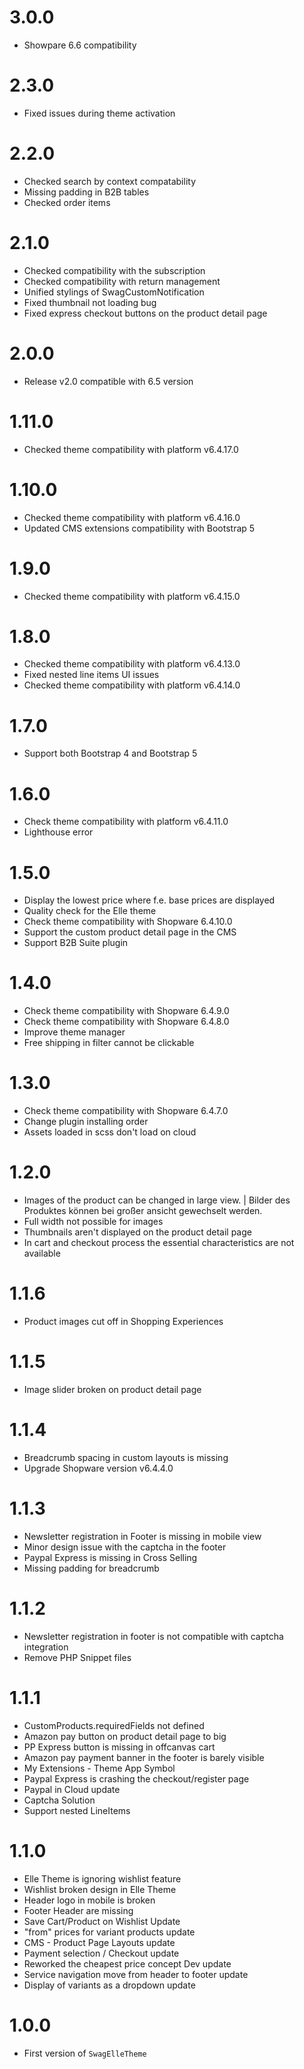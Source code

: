 # 3.0.0
- Showpare 6.6 compatibility

# 2.3.0
- Fixed issues during theme activation

# 2.2.0
- Checked search by context compatability
- Missing padding in B2B tables
- Checked order items

# 2.1.0
- Checked compatibility with the subscription
- Checked compatibility with return management
- Unified stylings of SwagCustomNotification
- Fixed thumbnail not loading bug
- Fixed express checkout buttons on the product detail page

# 2.0.0
- Release v2.0 compatible with 6.5 version

# 1.11.0
- Checked theme compatibility with platform v6.4.17.0

# 1.10.0
- Checked theme compatibility with platform v6.4.16.0
- Updated CMS extensions compatibility with Bootstrap 5

# 1.9.0
- Checked theme compatibility with platform v6.4.15.0

# 1.8.0
- Checked theme compatibility with platform v6.4.13.0
- Fixed nested line items UI issues
- Checked theme compatibility with platform v6.4.14.0

# 1.7.0
- Support both Bootstrap 4 and Bootstrap 5

# 1.6.0
- Check theme compatibility with platform v6.4.11.0
- Lighthouse error

# 1.5.0
- Display the lowest price where f.e. base prices are displayed
- Quality check for the Elle theme
- Check theme compatibility with Shopware 6.4.10.0
- Support the custom product detail page in the CMS
- Support B2B Suite plugin

# 1.4.0
- Check theme compatibility with Shopware 6.4.9.0
- Check theme compatibility with Shopware 6.4.8.0
- Improve theme manager
- Free shipping in filter cannot be clickable

# 1.3.0
- Check theme compatibility with Shopware 6.4.7.0
- Change plugin installing order
- Assets loaded in scss don't load on cloud

# 1.2.0
- Images of the product can be changed in large view. | Bilder des Produktes können bei großer ansicht gewechselt
  werden.
- Full width not possible for images
- Thumbnails aren't displayed on the product detail page
- In cart and checkout process the essential characteristics are not available

# 1.1.6
- Product images cut off in Shopping Experiences

# 1.1.5
- Image slider broken on product detail page

# 1.1.4
- Breadcrumb spacing in custom layouts is missing
- Upgrade Shopware version v6.4.4.0

# 1.1.3
- Newsletter registration in Footer is missing in mobile view
- Minor design issue with the captcha in the footer
- Paypal Express is missing in Cross Selling
- Missing padding for breadcrumb

# 1.1.2
- Newsletter registration in footer is not compatible with captcha integration
- Remove PHP Snippet files

# 1.1.1
- CustomProducts.requiredFields not defined
- Amazon pay button on product detail page to big
- PP Express button is missing in offcanvas cart
- Amazon pay payment banner in the footer is barely visible
- My Extensions - Theme App Symbol
- Paypal Express is crashing the checkout/register page
- Paypal in Cloud update
- Captcha Solution
- Support nested LineItems

# 1.1.0
- Elle Theme is ignoring wishlist feature
- Wishlist broken design in Elle Theme
- Header logo in mobile is broken
- Footer Header are missing
- Save Cart/Product on Wishlist Update
- "from" prices for variant products update
- CMS - Product Page Layouts update
- Payment selection / Checkout update
- Reworked the cheapest price concept Dev update
- Service navigation move from header to footer update
- Display of variants as a dropdown update

# 1.0.0
- First version of `SwagElleTheme`
